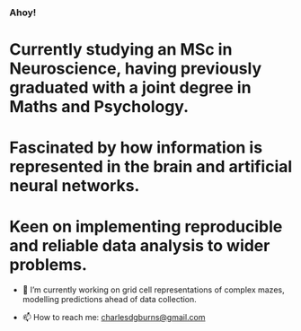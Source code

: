 ### Ahoy! 

# Currently studying an MSc in Neuroscience, having previously graduated with a joint degree in Maths and Psychology.

# Fascinated by how information is represented in the brain and artificial neural networks.

# Keen on implementing reproducible and reliable data analysis to wider problems.

- 🔭 I’m currently working on grid cell representations of complex mazes, modelling predictions ahead of data collection.

- 📫 How to reach me: charlesdgburns@gmail.com
